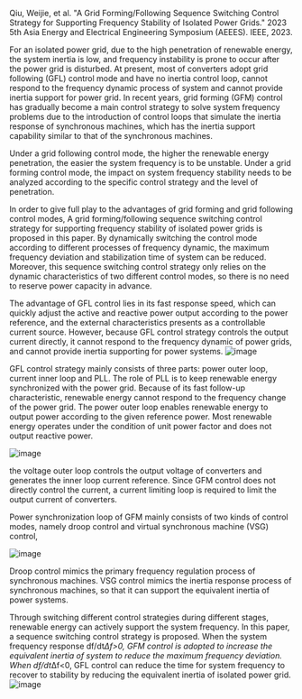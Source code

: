 Qiu, Weijie, et al. "A Grid Forming/Following Sequence Switching Control Strategy for Supporting Frequency Stability of Isolated Power Grids." 2023 5th Asia Energy and Electrical Engineering Symposium (AEEES). IEEE, 2023.

For an isolated power grid, due to the high penetration of renewable energy, the system inertia is low, and frequency instability is prone to occur after the power grid is disturbed.
<be>At present, most of converters adopt grid following (GFL) control mode and have no inertia control loop, cannot respond to the frequency dynamic process of system and cannot provide inertia support for power grid. In recent years, grid forming (GFM) control has gradually become a main control strategy to solve system frequency problems due to the introduction of control loops that simulate the inertia response of synchronous machines, which has the inertia support capability similar to that of the synchronous machines.

<be>Under a grid following control mode, the higher the renewable energy penetration, the easier the system frequency is to be unstable.
<be>Under a grid forming control mode, the impact on system frequency stability needs to be analyzed according to the specific control strategy and the level of penetration.

<be>In order to give full play to the advantages of grid forming and grid following control modes, A grid forming/following sequence switching control strategy for supporting frequency stability of isolated power grids is proposed in this paper. By dynamically switching the control mode according to different processes of frequency dynamic, the maximum frequency deviation and stabilization time of system can be reduced. Moreover, this sequence switching control strategy only relies on the dynamic characteristics of two different control modes, so there is no need to reserve power capacity in advance.

<be>The advantage of GFL control lies in its fast response speed, which can quickly adjust the active and reactive power output according to the power reference, and the external characteristics presents as a controllable current source. However, because GFL control strategy controls the output current directly, it cannot respond to the frequency dynamic of power grids, and cannot provide inertia supporting for power systems.
![image](https://github.com/MDerogarian/2023-Summer-Research-Plan/assets/74963406/6630e0c1-b92f-45ed-a3c0-5c7e28dce6fd)

<be>GFL control strategy mainly consists of three parts: power outer loop, current inner loop and PLL. The role of PLL is to keep renewable energy synchronized with the power grid. Because of its fast follow-up characteristic, renewable energy cannot respond to the frequency change of the power grid. The power outer loop enables renewable energy to output power according to the given reference power. Most renewable energy operates under the condition of unit power factor and does not output reactive power.

![image](https://github.com/MDerogarian/2023-Summer-Research-Plan/assets/74963406/06381088-881d-4499-9815-67d4b3c138fa)

<be>the voltage outer loop controls the output voltage of converters and generates the inner loop current reference. Since GFM control does not directly control the current, a current limiting loop is required to limit the output current of converters.

<be>Power synchronization loop of GFM mainly consists of two kinds of control modes, namely droop control and virtual synchronous machine (VSG) control,

![image](https://github.com/MDerogarian/2023-Summer-Research-Plan/assets/74963406/4ec6571d-06f1-4e46-a623-03f9b4e4352d)

<be>Droop control mimics the primary frequency regulation process of synchronous machines. VSG control mimics the inertia response process of synchronous machines, so that it can support the equivalent inertia of power systems.

<be> Through switching different control strategies during different stages, renewable energy can actively support the system frequency. In this paper, a sequence switching control strategy is proposed. When the system frequency response df/dt*Δf>0, GFM control is adopted to increase the equivalent inertia of system to reduce the maximum frequency deviation. When df/dt*Δf<0, GFL control can reduce the time for system frequency to recover to stability by reducing the equivalent inertia of isolated power grid.
![image](https://github.com/MDerogarian/2023-Summer-Research-Plan/assets/74963406/753cdeef-bde5-4ec5-b5c8-2472634f38d9)

